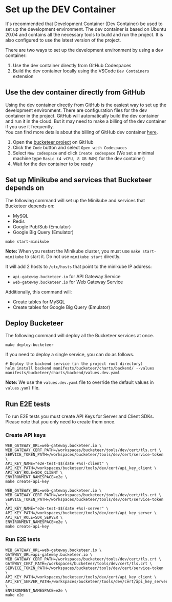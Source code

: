 # Set up the DEV Container

It's recommended that Development Container (Dev Container) be used to set up the development environment.
The dev container is based on Ubuntu 20.04 and contains all the necessary tools to build and run the project.
It is also configured to use the latest version of the project.

There are two ways to set up the development environment by using a dev container:

1. Use the dev container directly from GitHub Codespaces
2. Build the dev container locally using the VSCode `Dev Containers` extension

## Use the dev container directly from GitHub

Using the dev container directly from GitHub is the easiest way to set up the development environment. There are
configuration files for the dev container in the project. GitHub will automatically build the dev container and run it in the
cloud.
But it may need to make a billing of the dev container if you use it frequently. \
You can find more details about the billing of GitHub dev
container [here](https://docs.github.com/en/github/developing-online-with-codespaces/about-billing-for-codespaces).

1. Open the [bucketeer project](https://github.com/bucketeer-io/bucketeer) on GitHub
2. Click the `Code` button and select `Open with Codespaces`
3. Select `New codespace` and click `Create codespace` (We set a minimal machine type `Basic (4 vCPU, 8 GB RAM)` for the
   dev container)
4. Wait for the dev container to be ready

## Set up Minikube and services that Bucketeer depends on

The following command will set up the Minikube and services that Bucketeer depends on:

* MySQL
* Redis
* Google Pub/Sub (Emulator)
* Google Big Query (Emulator)

```shell
make start-minikube
```

**Note:** When you restart the Minikube cluster, you must use `make start-minikube` to start it. Do not use `minikube start` directly.

It will add 2 hosts to `/etc/hosts` that point to the minikube IP address:

* `api-gateway.bucketeer.io` for API Gateway Service
* `web-gateway.bucketeer.io` for Web Gateway Service

Additionally, this command will:

- Create tables for MySQL
- Create tables for Google Big Query (Emulator)

## Deploy Bucketeer

The following command will deploy all the Bucketeer services at once.

```shell
make deploy-bucketeer
```

If you need to deploy a single service, you can do as follows.

```shell
# Deploy the backend service (in the project root directory)
helm install backend manifests/bucketeer/charts/backend/ --values manifests/bucketeer/charts/backend/values.dev.yaml
```

**Note:** We use the `values.dev.yaml` file to override the default values in `values.yaml` file.

## Run E2E tests

To run E2E tests you must create API Keys for Server and Client SDKs.
Please note that you only need to create them once.

### Create API keys

```shell
WEB_GATEWAY_URL=web-gateway.bucketeer.io \
WEB_GATEWAY_CERT_PATH=/workspaces/bucketeer/tools/dev/cert/tls.crt \
SERVICE_TOKEN_PATH=/workspaces/bucketeer/tools/dev/cert/service-token \
API_KEY_NAME="e2e-test-$$(date +%s)-client" \
API_KEY_PATH=/workspaces/bucketeer/tools/dev/cert/api_key_client \
API_KEY_ROLE=SDK_CLIENT \
ENVIRONMENT_NAMESPACE=e2e \
make create-api-key
```

```shell
WEB_GATEWAY_URL=web-gateway.bucketeer.io \
WEB_GATEWAY_CERT_PATH=/workspaces/bucketeer/tools/dev/cert/tls.crt \
SERVICE_TOKEN_PATH=/workspaces/bucketeer/tools/dev/cert/service-token \
API_KEY_NAME="e2e-test-$$(date +%s)-server" \
API_KEY_PATH=/workspaces/bucketeer/tools/dev/cert/api_key_server \
API_KEY_ROLE=SDK_SERVER \
ENVIRONMENT_NAMESPACE=e2e \
make create-api-key
```

### Run E2E tests

```shell
WEB_GATEWAY_URL=web-gateway.bucketeer.io \
GATEWAY_URL=api-gateway.bucketeer.io \
WEB_GATEWAY_CERT_PATH=/workspaces/bucketeer/tools/dev/cert/tls.crt \
GATEWAY_CERT_PATH=/workspaces/bucketeer/tools/dev/cert/tls.crt \
SERVICE_TOKEN_PATH=/workspaces/bucketeer/tools/dev/cert/service-token \
API_KEY_PATH=/workspaces/bucketeer/tools/dev/cert/api_key_client \
API_KEY_SERVER_PATH=/workspaces/bucketeer/tools/dev/cert/api_key_server \
ENVIRONMENT_NAMESPACE=e2e \
make e2e
```
